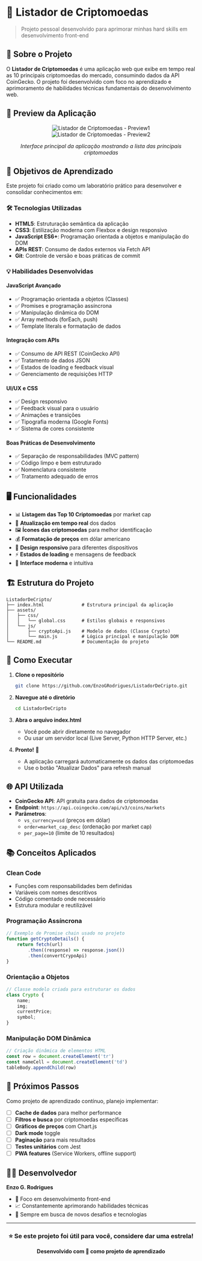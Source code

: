 # 🚀 Listador de Criptomoedas

> Projeto pessoal desenvolvido para aprimorar minhas hard skills em desenvolvimento front-end

## 📖 Sobre o Projeto

O **Listador de Criptomoedas** é uma aplicação web que exibe em tempo real as 10 principais criptomoedas do mercado, consumindo dados da API CoinGecko. O projeto foi desenvolvido com foco no aprendizado e aprimoramento de habilidades técnicas fundamentais do desenvolvimento web.

## 📸 Preview da Aplicação

<div align="center">

![Listador de Criptomoedas - Preview1](./assets/images/preview1.png)
![Listador de Criptomoedas - Preview2](./assets/images/preview2.png)

*Interface principal da aplicação mostrando a lista das principais criptomoedas*

</div>

## 🎯 Objetivos de Aprendizado

Este projeto foi criado como um laboratório prático para desenvolver e consolidar conhecimentos em:

### 🛠️ Tecnologias Utilizadas

- **HTML5**: Estruturação semântica da aplicação
- **CSS3**: Estilização moderna com Flexbox e design responsivo
- **JavaScript ES6+**: Programação orientada a objetos e manipulação do DOM
- **APIs REST**: Consumo de dados externos via Fetch API
- **Git**: Controle de versão e boas práticas de commit

### 💡 Habilidades Desenvolvidas

#### **JavaScript Avançado**
- ✅ Programação orientada a objetos (Classes)
- ✅ Promises e programação assíncrona
- ✅ Manipulação dinâmica do DOM
- ✅ Array methods (forEach, push)
- ✅ Template literals e formatação de dados

#### **Integração com APIs**
- ✅ Consumo de API REST (CoinGecko API)
- ✅ Tratamento de dados JSON
- ✅ Estados de loading e feedback visual
- ✅ Gerenciamento de requisições HTTP

#### **UI/UX e CSS**
- ✅ Design responsivo
- ✅ Feedback visual para o usuário
- ✅ Animações e transições
- ✅ Tipografia moderna (Google Fonts)
- ✅ Sistema de cores consistente

#### **Boas Práticas de Desenvolvimento**
- ✅ Separação de responsabilidades (MVC pattern)
- ✅ Código limpo e bem estruturado
- ✅ Nomenclatura consistente
- ✅ Tratamento adequado de erros

## 🖥️ Funcionalidades

- 📊 **Listagem das Top 10 Criptomoedas** por market cap
- 🔄 **Atualização em tempo real** dos dados
- 🖼️ **Ícones das criptomoedas** para melhor identificação
- 💰 **Formatação de preços** em dólar americano
- 📱 **Design responsivo** para diferentes dispositivos
- ⚡ **Estados de loading** e mensagens de feedback
- 🎨 **Interface moderna** e intuitiva

## 🏗️ Estrutura do Projeto

```
ListadorDeCripto/
├── index.html              # Estrutura principal da aplicação
├── assets/
│   ├── css/
│   │   └── global.css      # Estilos globais e responsivos
│   └── js/
│       ├── cryptoApi.js    # Modelo de dados (Classe Crypto)
│       └── main.js         # Lógica principal e manipulação DOM
└── README.md               # Documentação do projeto
```

## 🚀 Como Executar

1. **Clone o repositório**
   ```bash
   git clone https://github.com/EnzoGRodrigues/ListadorDeCripto.git
   ```

2. **Navegue até o diretório**
   ```bash
   cd ListadorDeCripto
   ```

3. **Abra o arquivo index.html**
   - Você pode abrir diretamente no navegador
   - Ou usar um servidor local (Live Server, Python HTTP Server, etc.)

4. **Pronto!** 🎉 
   - A aplicação carregará automaticamente os dados das criptomoedas
   - Use o botão "Atualizar Dados" para refresh manual

## 🌐 API Utilizada

- **CoinGecko API**: API gratuita para dados de criptomoedas
- **Endpoint**: `https://api.coingecko.com/api/v3/coins/markets`
- **Parâmetros**: 
  - `vs_currency=usd` (preços em dólar)
  - `order=market_cap_desc` (ordenação por market cap)
  - `per_page=10` (limite de 10 resultados)
  
## 📚 Conceitos Aplicados

### **Clean Code**
- Funções com responsabilidades bem definidas
- Variáveis com nomes descritivos
- Código comentado onde necessário
- Estrutura modular e reutilizável

### **Programação Assíncrona**
```javascript
// Exemplo de Promise chain usado no projeto
function getCryptoDetails() {
    return fetch(url)
        .then((response) => response.json())
        .then(convertCrypoApi)
}
```

### **Orientação a Objetos**
```javascript
// Classe modelo criada para estruturar os dados
class Crypto {
    name;
    img;
    currentPrice;
    symbol;
}
```

### **Manipulação DOM Dinâmica**
```javascript
// Criação dinâmica de elementos HTML
const row = document.createElement('tr')
const nameCell = document.createElement('td')
tableBody.appendChild(row)
```

## 🔄 Próximos Passos

Como projeto de aprendizado contínuo, planejo implementar:

- [ ] **Cache de dados** para melhor performance
- [ ] **Filtros e busca** por criptomoedas específicas
- [ ] **Gráficos de preços** com Chart.js
- [ ] **Dark mode** toggle
- [ ] **Paginação** para mais resultados
- [ ] **Testes unitários** com Jest
- [ ] **PWA features** (Service Workers, offline support)

## 👨‍💻 Desenvolvedor

**Enzo G. Rodrigues**
- 🎯 Foco em desenvolvimento front-end
- 📈 Constantemente aprimorando habilidades técnicas
- 🌱 Sempre em busca de novos desafios e tecnologias

---

<div align="center">

### ⭐ Se este projeto foi útil para você, considere dar uma estrela!

**Desenvolvido com 💜 como projeto de aprendizado**

</div>